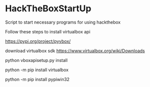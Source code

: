 # HackTheBoxStartUp
Script to start necessary programs for using hackthebox

Follow these steps to install virtualbox api

https://pypi.org/project/pyvbox/

download virtualbox sdk https://www.virtualbox.org/wiki/Downloads

python vboxapisetup.py install

python -m pip install virtualbox

python -m pip install pypiwin32